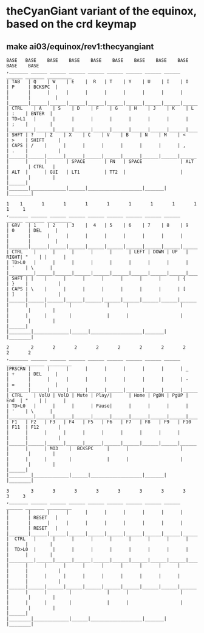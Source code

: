 # theCyanGiant variant of the equinox, based on the crd keymap
## make ai03/equinox/rev1:thecyangiant


    BASE   BASE    BASE    BASE    BASE    BASE    BASE    BASE    BASE    BASE    BASE
    ,_______ ______ ______ ______ ______ ______ ______ ______ ______ ______ _______ _________
    | TAB   | Q    | W    | E    |  R   | T    | Y    | U    | I    | O    | P     | BCKSPC  |
    |       |      |      |      |      |      |      |      |      |      |       |         |
    |_______|______|______|______|______|______|______|______|______|______|_______|_________|
    | CTRL    | A    | S    | D    | F    | G    | H    | J    | K    | L    | :    | ENTER  |
    | TD>L1   |      |      |      |      |      |      |      |      |      | ;    |        |
    |_________|______|______|______|______|______|______|______|______|______|______|________|
    | SHFT | ?    | Z    | X    | C    | V    | B    | N    | M    | <    | >    | SHIFT     |
    | CAPS | /    |      |      |      |      |      |      |      | ,    | .    |           |
    |______|______|______|______|______|______|______|______|______|______|______|___________|
    |      |      |       | SPACE       | FN   | SPACE              | ALT   |       | CTRL   |
    | ALT  |      | GUI   | LT1         | TT2  |                    |       |       |        |
    |______|      |_______|_____________|______|____________________|_______|       |________|

    1    1       1       1       1       1       1       1       1       1       1     1
    ,_______ ______ ______ ______ ______ ______ ______ ______ ______ ______ _______ _________
    | GRV   | 1    | 2    | 3    |  4   | 5    | 6    | 7    | 8    | 9    | 0     | DEL     |
    |       |      |      |      |      |      |      |      |      |      |       |         |
    |_______|______|______|______|______|______|______|______|______|______|_______|_________|
    | CTRL    |      |      |      |      |      | LEFT | DOWN | UP   | RIGHT| "    | |      |
    | TD>L0   |      |      |      |      |      |      |      |      |      | '    | \      |
    |_________|______|______|______|______|______|______|______|______|______|______|________|
    | SHFT | |    |      |      |      |      |      |      |      | {    | }    |           |
    | CAPS | \    |      |      |      |      |      |      |      | [    | ]    |           |
    |______|______|______|______|______|______|______|______|______|______|______|___________|
    |      |      |        |             |      |                   |       |       |        |
    |      |      |        |             |      |                   |       |       |        |
    |______|      |________|_____________|______|___________________|_______|       |________|

    2        2       2       2       2       2       2       2       2       2       2
    ,_______ ______ ______ ______ ______ ______ ______ ______ ______ ______ _______ _________
    |PRSCRN |      |      |      |      |      |      |      |      | _    | +     | DEL     |
    |       |      |      |      |      |      |      |      |      | -    | =     |         |
    |_______|______|______|______|______|______|______|______|______|______|_______|_________|
    | CTRL    | VolU | VolD | Mute | Play/|      | Home | PgDN | PgUP | End  | "    | |      |
    | TD>L0   |      |      |      | Pause|      |      |      |      |      | '    | \      |
    |_________|______|______|______|______|______|______|______|______|______|______|________|
    | F1   | F2   | F3   | F4   | F5   | F6   | F7   | F8   | F9   | F10  | F11  | F12       |
    |      |      |      |      |      |      |      |      |      |      |      |           |
    |______|______|______|______|______|______|______|______|______|______|______|___________|
    |      |      | MO3    |  BCKSPC     |      |                   |       |       |        |
    |      |      |        |             |      |                   |       |       |        |
    |______|      |________|_____________|______|___________________|_______|       |________|

    3        3       3       3       3       3       3       3       3       3     3
    ,_______ ______ ______ ______ ______ ______ ______ ______ ______ ______ _______ _________
    |       |      |      |      |      |      |      |      |      |      |       | RESET   |
    |       |      |      |      |      |      |      |      |      |      |       | RESET   |
    |_______|______|______|______|______|______|______|______|______|______|_______|_________|
    |  CTRL   |      |      |      |      |      |      |      |      |      |      |        |
    |  TD>L0  |      |      |      |      |      |      |      |      |      |      |        |
    |_________|______|______|______|______|______|______|______|______|______|______|________|
    |      |      |      |      |      |      |      |      |      |      |      |           |
    |      |      |      |      |      |      |      |      |      |      |      |           |
    |______|______|______|______|______|______|______|______|______|______|______|___________|
    |      |      |        |             |      |                   |       |       |        |
    |      |      |        |             |      |                   |       |       |        |
    |______|      |________|_____________|______|___________________|_______|       |________|
